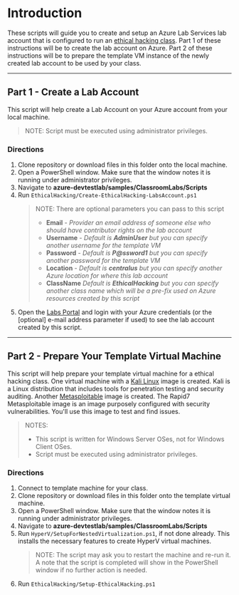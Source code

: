 # Introduction
These scripts will guide you to create and setup an Azure Lab Services lab account that is configured to run an [ethical hacking class](https://docs.microsoft.com/en-us/azure/lab-services/classroom-labs/class-type-ethical-hacking). Part 1 of these instructions will be to create the lab account on Azure. Part 2 of these instructions will be to prepare the template VM instance of the newly created lab account to be used by your class.

- - - -

## Part 1 - Create a Lab Account 
This script will help create a Lab Account on your Azure account from your local machine.

> NOTE: Script must be executed using administrator privileges.

### Directions
1. Clone repository or download files in this folder onto the local machine.
1. Open a PowerShell window.  Make sure that the window notes it is running under administrator privileges.
1. Navigate to **azure-devtestlab/samples/ClassroomLabs/Scripts**
1. Run `EthicalHacking/Create-EthicalHacking-LabsAccount.ps1`
     > NOTE: There are optional parameters you can pass to this script
     > - **Email** - *Provider an email address of someone else who should have contributor rights on the lab account*
     > - **Username** - *Default is **AdminUser** but you can specify another username for the template VM*
     > - **Password** - *Default is **P@ssword1** but you can specify another password for the template VM*
     > - **Location** - *Default is **centralus** but you can specify another Azure location for where this lab account*
     > - **ClassName** *Default is **EthicalHacking** but you can specify another class name which will be a pre-fix used on Azure resources created by this script*
1. Open the [Labs Portal](https://labs.azure.com) and login with your Azure credentials (or the [optional] e-mail address parameter if used) to see the lab account created by this script.

- - - -

## Part 2 - Prepare Your Template Virtual Machine
This script will help prepare your template virtual machine for a ethical hacking class.  One virtual machine with a [Kali Linux](https://www.kali.org/) image is created.  Kali is a Linux distribution that includes tools for penetration testing and security auditing.  Another [Metasploitable](https://github.com/rapid7/metasploitable3) image is created.  The Rapid7 Metasploitable image is an image purposely configured with security vulnerabilities. You'll use this image to test and find issues. 

> NOTES:
> - This script is written for Windows Server OSes, not for Windows Client OSes.
> - Script must be executed using administrator privileges.

### Directions
1. Connect to template machine for your class.
1. Clone repository or download files in this folder onto the template virtual machine.
1. Open a PowerShell window.  Make sure that the window notes it is running under administrator privileges.
1. Navigate to **azure-devtestlab/samples/ClassroomLabs/Scripts**
1. Run `HyperV/SetupForNestedVirtualization.ps1`, if not done already.  This installs the necessary features to create HyperV virtual machines. 
     > NOTE: The script may ask you to restart the machine and re-run it.  A note that the script is completed will show in the PowerShell window if no further action is needed.
1. Run `EthicalHacking/Setup-EthicalHacking.ps1`
